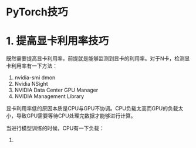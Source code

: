 # PyTorch技巧



# 1. 提高显卡利用率技巧

既然需要提高显卡利用率，前提就是能够监测到显卡的利用率。对于N卡，检测显卡利用率有一下方法：

1. nvidia-smi dmon
2. Nvidia NSight
3. NVIDIA Data Center GPU Manager
4. NVIDIA Management Library



显卡利用率低的原因本质是CPU与GPU不协调。CPU负载太高而GPU的负载太小，导致GPU需要等待CPU处理完数据才能够进行计算。

当进行模型训练的时候，CPU有一下负载：

1. 
